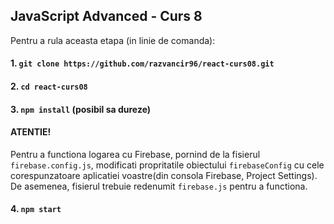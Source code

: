 ## JavaScript Advanced - Curs 8

Pentru a rula aceasta etapa (in linie de comanda):

#### 1. `git clone https://github.com/razvancir96/react-curs08.git`

#### 2. `cd react-curs08`

#### 3. `npm install` (posibil sa dureze)

#### ATENTIE! 
Pentru a functiona logarea cu Firebase, pornind de la fisierul `firebase.config.js`, modificati propritatile obiectului `firebaseConfig` cu cele corespunzatoare aplicatiei voastre(din consola Firebase, Project Settings). De asemenea, fisierul trebuie redenumit `firebase.js` pentru a functiona.

#### 4. `npm start`


